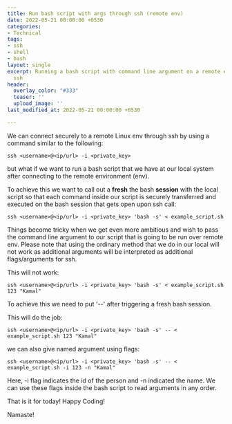 ```yaml
---
title: Run bash script with args through ssh (remote env)
date: 2022-05-21 00:00:00 +0530
categories:
- Technical
tags:
- ssh
- shell
- bash
layout: single
excerpt: Running a bash script with command line argument on a remote env through
  ssh
header:
  overlay_color: "#333"
  teaser: ''
  upload_image: ''
last_modified_at: 2022-05-21 00:00:00 +0530

---
```

We can connect securely to a remote Linux env through ssh by using a command similar to the following:

    ssh <username>@<ip/url> -i <private_key> 

but what if we want to run a bash script that we have at our local system after connecting to the remote environment (env). 

To achieve this we want to call out a **fresh** the bash **session** with the local script so that each command inside our script is securely transferred and executed on the bash session that gets open upon ssh call:

    ssh <username>@<ip/url> -i <private_key> 'bash -s' < example_script.sh

Things become tricky when we get even more ambitious and wish to pass the command line argument to our script that is going to be run over remote env.  Please note that using the ordinary method that we do in our local will not work as additional arguments will be interpreted as additional flags/arguments for ssh.

This will not work:

    ssh <username>@<ip/url> -i <private_key> 'bash -s' < example_script.sh 123 "Kamal"

To achieve this we need to put '--' after triggering a fresh bash session.

This will do the job:

    ssh <username>@<ip/url> -i <private_key> 'bash -s' -- < example_script.sh 123 "Kamal"

we can also give named argument using flags:

    ssh <username>@<ip/url> -i <private_key> 'bash -s' -- < example_script.sh -i 123 -n "Kamal"

Here, -i flag indicates the id of the person and -n indicated the name. We can use these flags inside the bash script to read arguments in any order.

That is it for today! Happy Coding! 

Namaste! 